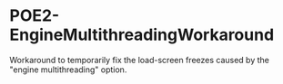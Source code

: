 # POE2-EngineMultithreadingWorkaround
Workaround to temporarily fix the load-screen freezes caused by the "engine multithreading" option.

